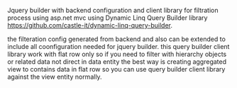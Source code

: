 Jquery builder with backend configuration and client library for filtration process using asp.net mvc
using Dynamic Linq Query Builder library https://github.com/castle-it/dynamic-linq-query-builder.

the filteration config generated from backend and also can be extended to include all coonfiguration needed for jquery builder.
this query builder client library work with flat row only so if you need to filter with 
hierarchy objects or related data not direct in data entity 
the best way is creating aggregated view to contains data in flat row 
so you can use query builder client library against the view entity normally.
